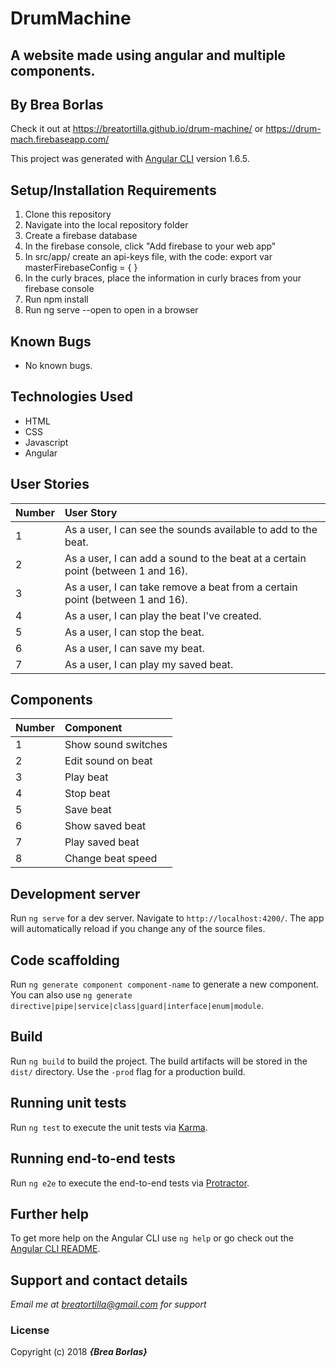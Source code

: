 # DrumMachine

## A website made using angular and multiple components.
## By Brea Borlas

Check it out at https://breatortilla.github.io/drum-machine/ or https://drum-mach.firebaseapp.com/

This project was generated with [Angular CLI](https://github.com/angular/angular-cli) version 1.6.5.

## Setup/Installation Requirements

1. Clone this repository
2. Navigate into the local repository folder
3. Create a firebase database
4. In the firebase console, click "Add firebase to your web app"
5. In src/app/ create an api-keys file, with the code:
  export var masterFirebaseConfig = { }
6. In the curly braces, place the information in curly braces from your firebase console
7. Run npm install
8. Run ng serve --open to open in a browser

## Known Bugs
* No known bugs.

## Technologies Used
* HTML
* CSS
* Javascript
* Angular

## User Stories
| Number | User Story |
| :-------------  | :------------- |
| 1 | As a user, I can see the sounds available to add to the beat. |
| 2 | As a user, I can add a sound to the beat at a certain point (between 1 and 16). |
| 3 | As a user, I can take remove a beat from a certain point (between 1 and 16). |
| 4 | As a user, I can play the beat I've created. |
| 5 | As a user, I can stop the beat. |
| 6 | As a user, I can save my beat. |
| 7 | As a user, I can play my saved beat. |

## Components
| Number | Component |
| :-------------  | :------------- |
| 1 | Show sound switches |
| 2 | Edit sound on beat |
| 3 | Play beat |
| 4 | Stop beat |
| 5 | Save beat |
| 6 | Show saved beat |
| 7 | Play saved beat |
| 8 | Change beat speed |

## Development server

Run `ng serve` for a dev server. Navigate to `http://localhost:4200/`. The app will automatically reload if you change any of the source files.

## Code scaffolding

Run `ng generate component component-name` to generate a new component. You can also use `ng generate directive|pipe|service|class|guard|interface|enum|module`.

## Build

Run `ng build` to build the project. The build artifacts will be stored in the `dist/` directory. Use the `-prod` flag for a production build.

## Running unit tests

Run `ng test` to execute the unit tests via [Karma](https://karma-runner.github.io).

## Running end-to-end tests

Run `ng e2e` to execute the end-to-end tests via [Protractor](http://www.protractortest.org/).

## Further help

To get more help on the Angular CLI use `ng help` or go check out the [Angular CLI README](https://github.com/angular/angular-cli/blob/master/README.md).

## Support and contact details

_Email me at breatortilla@gmail.com for support_

### License

Copyright (c) 2018 **_{Brea Borlas}_**
